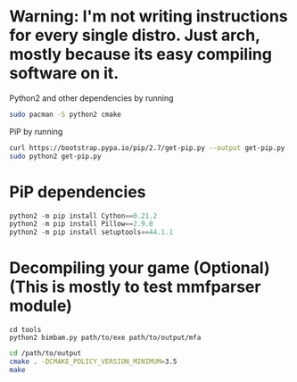 # Warning: I'm not writing instructions for every single distro. Just arch, mostly because its easy compiling software on it. 

Python2 and other dependencies by running

```sh
sudo pacman -S python2 cmake
```

PiP by running

```sh
curl https://bootstrap.pypa.io/pip/2.7/get-pip.py --output get-pip.py
sudo python2 get-pip.py
```

# PiP dependencies

```py
python2 -m pip install Cython==0.21.2
python2 -m pip install Pillow==2.9.0
python2 -m pip install setuptools==44.1.1
```

# Decompiling your game (Optional) (This is mostly to test mmfparser module)

```
cd tools
python2 bimbam.py path/to/exe path/to/output/mfa
```


```sh
cd /path/to/output
cmake . -DCMAKE_POLICY_VERSION_MINIMUM=3.5
make
```
